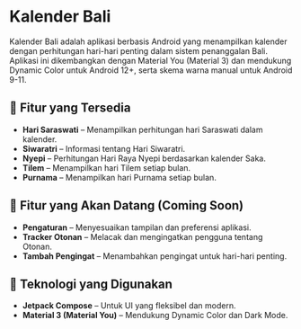 # Kalender Bali

Kalender Bali adalah aplikasi berbasis Android yang menampilkan kalender dengan perhitungan hari-hari penting dalam sistem penanggalan Bali. Aplikasi ini dikembangkan dengan Material You (Material 3) dan mendukung Dynamic Color untuk Android 12+, serta skema warna manual untuk Android 9-11.

## 🎉 Fitur yang Tersedia

- **Hari Saraswati** – Menampilkan perhitungan hari Saraswati dalam kalender.
- **Siwaratri** – Informasi tentang Hari Siwaratri.
- **Nyepi** – Perhitungan Hari Raya Nyepi berdasarkan kalender Saka.
- **Tilem** – Menampilkan hari Tilem setiap bulan.
- **Purnama** – Menampilkan hari Purnama setiap bulan.

## 📌 Fitur yang Akan Datang (Coming Soon)

- **Pengaturan** – Menyesuaikan tampilan dan preferensi aplikasi.
- **Tracker Otonan** – Melacak dan mengingatkan pengguna tentang Otonan.
- **Tambah Pengingat** – Menambahkan pengingat untuk hari-hari penting.

## 📱 Teknologi yang Digunakan

- **Jetpack Compose** – Untuk UI yang fleksibel dan modern.
- **Material 3 (Material You)** – Mendukung Dynamic Color dan Dark Mode.






